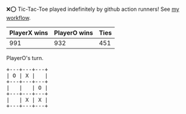 :x::o: Tic-Tac-Toe played indefinitely by github action runners! See [my workflow](.github/workflows/play.yaml).

|PlayerX wins|PlayerO wins|Ties|
|-|-|-|
|991|932|451|

PlayerO's turn.

<pre>
+---+---+---+
| O | X |   |
+---+---+---+
|   |   | O |
+---+---+---+
|   | X | X |
+---+---+---+
</pre>